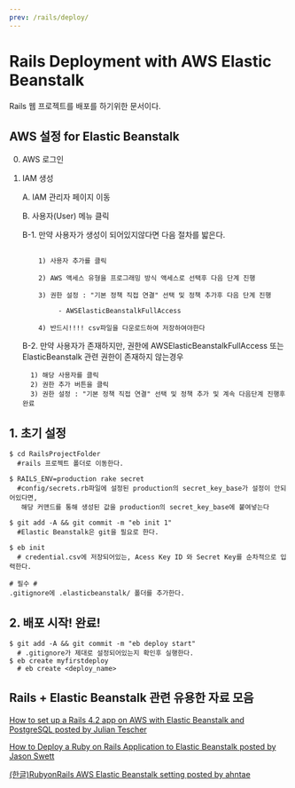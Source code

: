 ```yaml
---
prev: /rails/deploy/
---
```

# Rails Deployment with AWS Elastic Beanstalk

Rails 웹 프로젝트를 배포를 하기위한 문서이다.

## AWS 설정 for Elastic Beanstalk

0. AWS 로그인 


1. IAM 생성

   A. IAM 관리자 페이지 이동                                                      
   
   B. 사용자(User) 메뉴 클릭 
   
      B-1. 만약 사용자가 생성이 되어있지않다면 다음 절차를 밟은다.
      ```
      
          1) 사용자 추가를 클릭
          
          2) AWS 액세스 유형을 프로그래밍 방식 액세스로 선택후 다음 단계 진행
          
          3) 권한 설정 : "기본 정책 직접 연결" 선택 및 정책 추가후 다음 단계 진행
          
               - AWSElasticBeanstalkFullAccess
          
          4) 반드시!!!! csv파일을 다운로드하여 저장하여야한다
     ```

    B-2. 만약 사용자가 존재하지만, 권한에 AWSElasticBeanstalkFullAccess 또는 ElasticBeanstalk 관련 권한이 존재하지 않는경우

   ```
     1) 해당 사용자를 클릭 
     2) 권한 추가 버튼을 클릭
     3) 권한 설정 : "기본 정책 직접 연결" 선택 및 정책 추가 및 계속 다음단계 진행후 완료
   ```
## 1. 초기 설정

```
$ cd RailsProjectFolder 
  #rails 프로젝트 폴더로 이동한다.

$ RAILS_ENV=production rake secret 
  #config/secrets.rb파일에 설정된 production의 secret_key_base가 설정이 안되어있다면, 
   해당 커맨드를 통해 생성된 값을 production의 secret_key_base에 붙여넣는다 
   
$ git add -A && git commit -m "eb init 1" 
  #Elastic Beanstalk은 git을 필요로 한다.

$ eb init 
  # credential.csv에 저장되어있는, Acess Key ID 와 Secret Key를 순차적으로 입력한다.
  
# 필수 #
.gitignore에 .elasticbeanstalk/ 폴더를 추가한다. 
```
## 2. 배포 시작! 완료!

```
$ git add -A && git commit -m "eb deploy start"
  # .gitignore가 제대로 설정되어있는지 확인후 실행한다.
$ eb create myfirstdeploy 
  # eb create <deploy_name>
```

## Rails + Elastic Beanstalk 관련 유용한 자료 모음 

[How to set up a Rails 4.2 app on AWS with Elastic Beanstalk and PostgreSQL posted by Julian Tescher](https://hackernoon.com/how-to-set-up-a-rails-4-2-app-on-aws-with-elastic-beanstalk-and-postgresql-3f9f29c046e2)

[How to Deploy a Ruby on Rails Application to Elastic Beanstalk posted by Jason Swett](https://www.awsrails.com/rails-elastic-beanstalk/)

[(한글)RubyonRails AWS Elastic Beanstalk setting posted by ahntae](https://medium.com/ufofactory-org/rubyonrails-aws-elastic-beanstalk-setting-80181ae7b2ea)

<Disqus />
